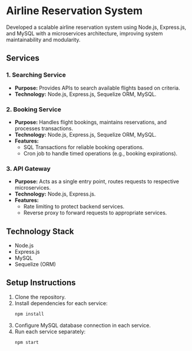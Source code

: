 # Airline Reservation System

Developed a scalable airline reservation system using Node.js, Express.js, and MySQL with a microservices architecture, improving system maintainability and modularity.

## Services

### 1. Searching Service
* **Purpose:** Provides APIs to search available flights based on criteria.
* **Technology:** Node.js, Express.js, Sequelize ORM, MySQL.

### 2. Booking Service
* **Purpose:** Handles flight bookings, maintains reservations, and processes transactions.
* **Technology:** Node.js, Express.js, Sequelize ORM, MySQL.
* **Features:**
  - SQL Transactions for reliable booking operations.
  - Cron job to handle timed operations (e.g., booking expirations).

### 3. API Gateway
* **Purpose:** Acts as a single entry point, routes requests to respective microservices.
* **Technology:** Node.js, Express.js.
* **Features:**
  - Rate limiting to protect backend services.
  - Reverse proxy to forward requests to appropriate services.

## Technology Stack
* Node.js
* Express.js
* MySQL
* Sequelize (ORM)

## Setup Instructions

1. Clone the repository.
2. Install dependencies for each service:
   ```bash
   npm install
   ```
3. Configure MySQL database connection in each service.
4. Run each service separately:
   ```bash
   npm start
   ```
